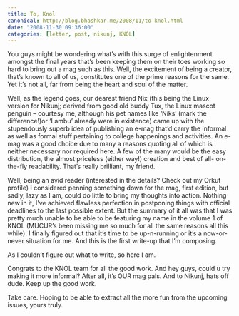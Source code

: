 ```yaml
---
title: To, Knol
canonical: http://blog.bhashkar.me/2008/11/to-knol.html
date: "2008-11-30 09:36:00"
categories: [letter, post, nikunj, KNOL]
---
```

You guys might be wondering what’s with this surge of enlightenment amongst the final years that’s been keeping them on their toes working so hard to bring out a mag such as this. Well, the excitement of being a creator, that’s known to all of us, constitutes one of the prime reasons for the same. Yet it’s not all, far from being the heart and soul of the matter.<span class="more" />

Well, as the legend goes, our dearest friend Nix (this being the Linux version for Nikunj; derived from good old buddy Tux, the Linux mascot penguin – courtesy me, although his pet names like ‘Niks’ (mark the difference!)or ‘Lambu’ already were in existence) came up with the stupendously superb idea of publishing an e-mag that’d carry the informal as well as formal stuff pertaining to college happenings and activities. An e-mag was a good choice due to many a reasons quoting all of which is neither necessary nor required here. A few of the many would be the easy distribution, the almost priceless (either way!) creation and best of all- on-the-fly readability. That’s really brilliant, my friend.

Well, being an avid reader (interested in the details? Check out my Orkut profile) I considered penning something down for the mag, first edition, but sadly, lazy as I am, could do little to bring my thoughts into action. Nothing new in it, I’ve achieved flawless perfection in postponing things with official deadlines to the last possible extent. But the summary of it all was that I was pretty much unable to be able to be featuring my name in the volume 1 of KNOL (MUCUR’s been missing me so much for all the same reasons all this while). I finally figured out that it’s time to be up-n-running or it’s a now-or-never situation for me. And this is the first write-up that I’m composing.

As I couldn’t figure out what to write, so here I am.

Congrats to the KNOL team for all the good work. And hey guys, could u try making it more informal? After all, it’s OUR mag pals. And to Nikunj, hats off dude. Keep up the good work.

Take care. Hoping to be able to extract all the more fun from the upcoming issues, yours truly.